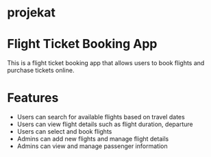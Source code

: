 # projekat
# Flight Ticket Booking App
This is a flight ticket booking app that allows users to book flights and purchase tickets online.

# Features
* Users can search for available flights based on travel dates
* Users can view flight details such as flight duration, departure
* Users can select and book flights
* Admins can add new flights and manage flight details
* Admins can view and manage passenger information
